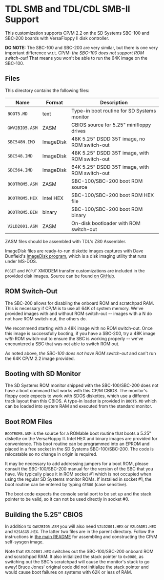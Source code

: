 TDL SMB and TDL/CDL SMB-II Support
==================================

This customization supports CP/M 2.2 on the SD Systems SBC-100 and SBC-200 boards with VersaFloppy II disk controller.

**DO NOTE:** The SBC-100 and SBC-200 are very similar, but there is one very important difference w.r.t. CP/M: *the SBC-100 does not support ROM switch-out!* That means you won't be able to run the 64K image on the SBC-100.

Files
-----

This directory contains the following files:

| Name           | Format    | Description                                   |
|----------------|-----------|-----------------------------------------------|
| `BOOT5.MD`     | text      | Type-in boot routine for SD Systems monitor   |
| `GWV2BIO5.ASM` | ZASM      | CBIOS source for 5.25" minifloppy drives      |
| `SBC548N.IMD`  | ImageDisk | 48K 5.25" DSDD 35T image, no ROM switch-out   |
| `SBC548.IMD`   | ImageDisk | 48K 5.25" DSDD 35T image, with ROM switch-out |
| `SBC564.IMD`   | ImageDisk | 64K 5.25" DSDD 35T image, with ROM switch-out |
| `BOOTROM5.ASM` | ZASM      | SBC-100/SBC-200 boot ROM source               |
| `BOOTROM5.HEX` | Intel HEX | SBC-100/SBC-200 boot ROM HEX file             |
| `BOOTROM5.BIN` | binary    | SBC-100/SBC-200 boot ROM binary               |
| `V2LD2001.ASM` | ZASM      | On-disk bootloader with ROM switch-out        |

ZASM files should be assembled with TDL's Z80 Assembler.

ImageDisk files are ready-to-run diskette images captures with Dave Dunfield's [ImageDisk program](http://dunfield.classiccmp.org/img/), which is a disk imaging utility that runs under MS-DOS.

`PCGET` and `PCPUT` XMODEM transfer customizations are included in the provided disk images. Source can be found [on GitHub](https://github.com/glitchwrks/pcget_pcput/tree/master/sbc_200).

ROM Switch-Out
--------------

The SBC-200 allows for disabling the onboard ROM and scratchpad RAM. This is necessary if CP/M is to use all 64K of system memory. We've provided images with and without ROM switch-out -- images with a N do not have ROM switch-out, the others do.

We recommend starting with a 48K image with no ROM switch-out. Once this image is successfully booting, if you have a SBC-200, try a 48K image *with* ROM switch-out to ensure the SBC is working properly -- we've encountered a SBC that was not able to switch ROM out.

As noted above, *the SBC-100 does not have ROM switch-out* and can't run the 64K CP/M 2.2 image provided.

Booting with SD Monitor
-----------------------

The SD Systems ROM monitor shipped with the SBC-100/SBC-200 does not have a boot command that works with this CP/M CBIOS. The monitor's floppy code expects to work with SDOS diskettes, which use a different track layout than this CBIOS. A type-in loader is provided in `BOOT5.MD` which can be loaded into system RAM and executed from the standard monitor.

Boot ROM Files
--------------

`BOOTROM5.ASM` is the source for a ROMable boot routine that boots a 5.25" diskette on the VersaFloppy II. Intel HEX and binary images are provided for convenience. This boot routine can be programmed into an EPROM and placed in a free socket in the SD Systems SBC-100/SBC-200. The code is relocatable so no change in origin is required.

It may be necessary to add addressing jumpers for a boot ROM, please consult the SBC-100/SBC-200 manual for the version of the SBC that you have. We typically place it in ROM socket #1 which is not occupied when using the regular SD Systems monitor ROMs. If installed in socket #1, the boot routine can be entered by typing `GE800` (case sensitive).

The boot code expects the console serial port to be set up and the stack pointer to be valid, so it can not be used directly in socket #0.

Building the 5.25" CBIOS
------------------------

In addition to `GWV2BIO5.ASM` you will also need `V2LD2001.HEX` or `V2LOADR1.HEX` and `V2SASG5.HEX`.  The latter two files are in the parent directory. Follow the instructions in [the main README](/documentation/readme.txt) for assembling and constructing the CP/M self-sysgen image.

Note that `V2LD2001.HEX` switches out the SBC-100/SBC-200 onboard ROM and scratchpad RAM. It also initialized the stack pointer to `0x0080`, as switching out the SBC's scratchpad will cause the monitor's stack to go away! Bruce Jones' original code did not initialize the stack pointer and would cause boot failures on systems with 62K or less of RAM.
